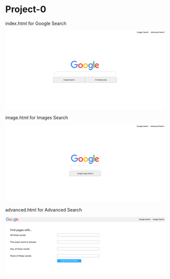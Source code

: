 # Project-0



index.html for Google Search

![image-20230103153730573](img/image-20230103153730573.png)

image.html for Images Search

![image-20230103153806624](img/image-20230103153806624.png)

advanced.html for Advanced Search

![image-20230103153829408](img/image-20230103153829408.png)
